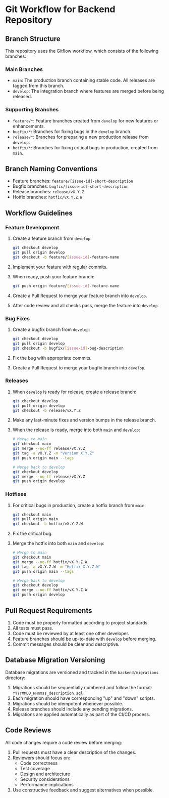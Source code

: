 # Git Workflow for Backend Repository

## Branch Structure

This repository uses the Gitflow workflow, which consists of the following branches:

### Main Branches
- `main`: The production branch containing stable code. All releases are tagged from this branch.
- `develop`: The integration branch where features are merged before being released.

### Supporting Branches
- `feature/*`: Feature branches created from `develop` for new features or enhancements.
- `bugfix/*`: Branches for fixing bugs in the `develop` branch.
- `release/*`: Branches for preparing a new production release from `develop`.
- `hotfix/*`: Branches for fixing critical bugs in production, created from `main`.

## Branch Naming Conventions

- Feature branches: `feature/[issue-id]-short-description`
- Bugfix branches: `bugfix/[issue-id]-short-description`
- Release branches: `release/vX.Y.Z`
- Hotfix branches: `hotfix/vX.Y.Z.W`

## Workflow Guidelines

### Feature Development
1. Create a feature branch from `develop`:
   ```bash
   git checkout develop
   git pull origin develop
   git checkout -b feature/[issue-id]-feature-name
   ```

2. Implement your feature with regular commits.

3. When ready, push your feature branch:
   ```bash
   git push origin feature/[issue-id]-feature-name
   ```

4. Create a Pull Request to merge your feature branch into `develop`.

5. After code review and all checks pass, merge the feature into `develop`.

### Bug Fixes
1. Create a bugfix branch from `develop`:
   ```bash
   git checkout develop
   git pull origin develop
   git checkout -b bugfix/[issue-id]-bug-description
   ```

2. Fix the bug with appropriate commits.

3. Create a Pull Request to merge your bugfix branch into `develop`.

### Releases
1. When `develop` is ready for release, create a release branch:
   ```bash
   git checkout develop
   git pull origin develop
   git checkout -b release/vX.Y.Z
   ```

2. Make any last-minute fixes and version bumps in the release branch.

3. When the release is ready, merge into both `main` and `develop`:
   ```bash
   # Merge to main
   git checkout main
   git merge --no-ff release/vX.Y.Z
   git tag -a vX.Y.Z -m "Version X.Y.Z"
   git push origin main --tags
   
   # Merge back to develop
   git checkout develop
   git merge --no-ff release/vX.Y.Z
   git push origin develop
   ```

### Hotfixes
1. For critical bugs in production, create a hotfix branch from `main`:
   ```bash
   git checkout main
   git pull origin main
   git checkout -b hotfix/vX.Y.Z.W
   ```

2. Fix the critical bug.

3. Merge the hotfix into both `main` and `develop`:
   ```bash
   # Merge to main
   git checkout main
   git merge --no-ff hotfix/vX.Y.Z.W
   git tag -a vX.Y.Z.W -m "Hotfix X.Y.Z.W"
   git push origin main --tags
   
   # Merge back to develop
   git checkout develop
   git merge --no-ff hotfix/vX.Y.Z.W
   git push origin develop
   ```

## Pull Request Requirements

1. Code must be properly formatted according to project standards.
2. All tests must pass.
3. Code must be reviewed by at least one other developer.
4. Feature branches should be up-to-date with `develop` before merging.
5. Commit messages should be clear and descriptive.

## Database Migration Versioning

Database migrations are versioned and tracked in the `backend/migrations` directory:

1. Migrations should be sequentially numbered and follow the format: `YYYYMMDD_HHmmss_description.sql`
2. Each migration should have corresponding "up" and "down" scripts.
3. Migrations should be idempotent whenever possible.
4. Release branches should include any pending migrations.
5. Migrations are applied automatically as part of the CI/CD process.

## Code Reviews

All code changes require a code review before merging:

1. Pull requests must have a clear description of the changes.
2. Reviewers should focus on:
   - Code correctness
   - Test coverage
   - Design and architecture
   - Security considerations
   - Performance implications
3. Use constructive feedback and suggest alternatives when possible. 